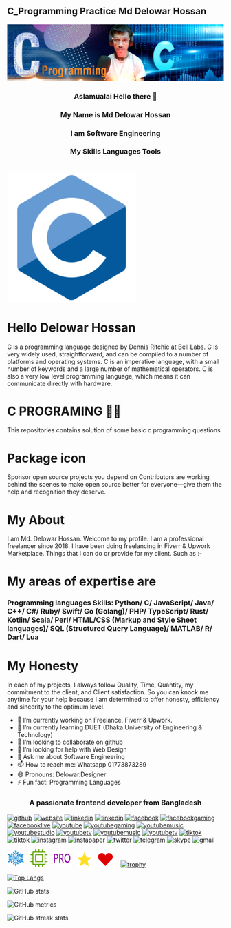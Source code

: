 ## C_Programming Practice Md Delowar Hossan

<img src="./Image/C-programming-wide.png" Width="" title="C_Programming Practice Md Delowar Hossan"/> 
<h3 align="center"> Aslamualai Hello there 👋</h3>
<h3 align="center">My Name is Md Delowar Hossan</h3><h3 align="center">I am Software Engineering</h3><h3 align="center">My Skills Languages Tools</h3>  

#
<p align="left"> <a href="https://www.cprogramming.com/" target="_blank" rel="noreferrer"> <img src="https://raw.githubusercontent.com/devicons/devicon/master/icons/c/c-original.svg" alt="c" width="300" height="300"/> </a> </p>

<!--markdown tutorial-->
# Hello Delowar Hossan 
<p>
C is a programming language designed by Dennis Ritchie at Bell Labs. C is very widely used, straightforward, and can be compiled to a number of platforms and operating systems. C is an imperative language, with a small number of keywords and a large number of mathematical operators. C is also a very low level programming language, which means it can communicate directly with hardware.
</p>  

# C PROGRAMING 👨‍💻
This repositories contains solution of some basic c programming questions
# Package icon
Sponsor open source projects you depend on
Contributors are working behind the scenes to make open source better for everyone—give them the help and recognition they deserve.
# My About
I am Md. Delowar Hossan. Welcome to my  profile. I am a professional freelancer since 2018. I have been doing freelancing in Fiverr & Upwork Marketplace. Things that I can do or provide for my client. Such as :-

# My areas of expertise are
### Programming languages Skills: Python/ C/ JavaScript/ Java/ C++/ C#/ Ruby/ Swift/ Go (Golang)/ PHP/ TypeScript/ Rust/ Kotlin/ Scala/ Perl/ HTML/CSS (Markup and Style Sheet languages)/ SQL (Structured Query Language)/ MATLAB/ R/ Dart/ Lua
# My Honesty
In each of my projects, I always follow Quality, Time, Quantity, my commitment to the client, and Client satisfaction. So you can knock me anytime for your help because I am determined to offer honesty, efficiency and sincerity to the optimum level.

- 🔭 I’m currently working on Freelance, Fiverr & Upwork. 
- 🌱 I’m currently learning DUET (Dhaka University of Engineering & Technology) 
- 👯 I’m looking to collaborate on github 
- 🤔 I’m looking for help with Web Design 
- 💬 Ask me about Software Engineering 
- 📫 How to reach me: Whatsapp 01773873289 
- 😄 Pronouns: Delowar.Designer 
- ⚡ Fun fact: Programming Languages 

<h3 align="center">A passionate frontend developer from Bangladesh</h3>

[<img src='https://cdn.jsdelivr.net/npm/simple-icons@3.0.1/icons/github.svg' alt='github' height='40'>](https://github.com/Delowar2004)  [<img src='https://cdn.jsdelivr.net/npm/simple-icons@3.0.1/icons/icloud.svg' alt='website' height='40'>](https://delowar2004.github.io/Git-and-GitHub-Practice-Md-Delowar-Hossan)  [<img src='https://cdn.jsdelivr.net/npm/simple-icons@3.0.1/icons/linkedin.svg' alt='linkedin' height='40'>](https://www.linkedin.com/in/delowar-designer)  [<img src='https://cdn.jsdelivr.net/npm/simple-icons@3.0.1/icons/linkedin.svg' alt='linkedin' height='40'>](https://www.linkedin.com/company/82771656/admin/feed/posts/)  [<img src='https://cdn.jsdelivr.net/npm/simple-icons@3.0.1/icons/facebook.svg' alt='facebook' height='40'>](https://www.facebook.com/delowar.designe)  [<img src='https://cdn.jsdelivr.net/npm/simple-icons@3.0.1/icons/facebookgaming.svg' alt='facebookgaming' height='40'>](https://www.facebook.com/groups/delowar.designer)  [<img src='https://cdn.jsdelivr.net/npm/simple-icons@3.0.1/icons/facebooklive.svg' alt='facebooklive' height='40'>](https://www.facebook.com/delowar.designer)  [<img src='https://cdn.jsdelivr.net/npm/simple-icons@3.0.1/icons/youtube.svg' alt='youtube' height='40'>](https://www.youtube.com/@delowar.designer)  [<img src='https://cdn.jsdelivr.net/npm/simple-icons@3.0.1/icons/youtubegaming.svg' alt='youtubegaming' height='40'>](https://www.youtube.com/@delowar.designerOfficial)  [<img src='https://cdn.jsdelivr.net/npm/simple-icons@3.0.1/icons/youtubemusic.svg' alt='youtubemusic' height='40'>](https://www.youtube.com/watch?v=Msb1aQIoS3o&t=87s)  [<img src='https://cdn.jsdelivr.net/npm/simple-icons@3.0.1/icons/youtubestudio.svg' alt='youtubestudio' height='40'>](https://www.youtube.com/watch?v=4EXPPZVFLnE&t=16s)  [<img src='https://cdn.jsdelivr.net/npm/simple-icons@3.0.1/icons/youtubetv.svg' alt='youtubetv' height='40'>](https://www.youtube.com/watch?v=DyGGrj8Nu8A&list=PLPDKLM7yMj9CXlZCpWfw8MN12YbMA2i3a&index=1)  [<img src='https://cdn.jsdelivr.net/npm/simple-icons@3.0.1/icons/youtubemusic.svg' alt='youtubemusic' height='40'>](https://www.youtube.com/watch?v=kprsS_QDqhQ)  [<img src='https://cdn.jsdelivr.net/npm/simple-icons@3.0.1/icons/youtubetv.svg' alt='youtubetv' height='40'>](https://www.youtube.com/watch?v=ifsR8njynWk&t=153s)  [<img src='https://cdn.jsdelivr.net/npm/simple-icons@3.0.1/icons/tiktok.svg' alt='tiktok' height='40'>](https://www.tiktok.com/@delowar.designer/video/7298254874603572482?lang=en)  [<img src='https://cdn.jsdelivr.net/npm/simple-icons@3.0.1/icons/tiktok.svg' alt='tiktok' height='40'>](https://www.tiktok.com/@delowar.designer?lang=en)  [<img src='https://cdn.jsdelivr.net/npm/simple-icons@3.0.1/icons/instagram.svg' alt='instagram' height='40'>](https://www.instagram.com/reel/CsSwkYHu_JM/?utm_source=ig_web_copy_link&igshid=MzRlODBiNWFlZA==)  [<img src='https://cdn.jsdelivr.net/npm/simple-icons@3.0.1/icons/instapaper.svg' alt='instapaper' height='40'>](https://www.instagram.com/delowar.designer/)  [<img src='https://cdn.jsdelivr.net/npm/simple-icons@3.0.1/icons/twitter.svg' alt='twitter' height='40'>](https://x.com/DelowarDesigner/status/1694079929070297548?s=20)  [<img src='https://cdn.jsdelivr.net/npm/simple-icons@3.0.1/icons/telegram.svg' alt='telegram' height='40'>](https://web.telegram.org/a/#-1001695213278)  [<img src='https://cdn.jsdelivr.net/npm/simple-icons@3.0.1/icons/skype.svg' alt='skype' height='40'>](https://join.skype.com/invite/yOjXUCjuXbrh)  [<img src='https://cdn.jsdelivr.net/npm/simple-icons@3.0.1/icons/gmail.svg' alt='gmail' height='40'>](https://delowar.designer@gmail.com)  

<a href='https://archiveprogram.github.com/'><img src='https://raw.githubusercontent.com/acervenky/animated-github-badges/master/assets/acbadge.gif' width='40' height='40'></a> <a href='https://docs.github.com/en/developers'><img src='https://raw.githubusercontent.com/acervenky/animated-github-badges/master/assets/devbadge.gif' width='40' height='40'></a> <a href='https://github.com/pricing'><img src='https://raw.githubusercontent.com/acervenky/animated-github-badges/master/assets/pro.gif' width='40' height='40'></a> <a href='https://stars.github.com/'><img src='https://raw.githubusercontent.com/acervenky/animated-github-badges/master/assets/starbadge.gif' width='35' height='35'></a> <a href='https://docs.github.com/en/github/supporting-the-open-source-community-with-github-sponsors'><img src='https://raw.githubusercontent.com/acervenky/animated-github-badges/master/assets/sponsorbadge.gif' width='35' height='35'></a> 
[![trophy](https://github-profile-trophy.vercel.app/?username=Delowar2004)](https://github.com/ryo-ma/github-profile-trophy)

[![Top Langs](https://github-readme-stats.vercel.app/api/top-langs/?username=Delowar2004)](https://github.com/anuraghazra/github-readme-stats)

![GitHub stats](https://github-readme-stats.vercel.app/api?username=Delowar2004&show_icons=true&count_private=true)  

![GitHub metrics](https://metrics.lecoq.io/Delowar2004)  

![GitHub streak stats](https://streak-stats.demolab.com/?user=Delowar2004)  
